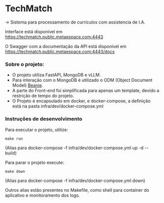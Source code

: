 # TechMatch

-> Sistema para processamento de currículos com assistencia de I.A. 

Interface está disponível em https://techmatch.public.metaespace.com:4443

O Swagger com a documentação da API está disponível em https://techmatch.public.metaespace.com:4443/docs

### Sobre o projeto:

- O projeto utiliza FastAPI, MongoDB e vLLM.
- Para interação com o MongoDB é utilizado o ODM (Object Document Model) [Beanie](https://beanie-odm.dev/).
- A parte do Front-end foi simplificada para apenas um template, devido a restrição de tempo do projeto.
- O Projeto é encapsulado em docker, e docker-compose, a definição está na pasta infra/dev/docker-compose.yml 

### Instruções de desenvolvimento

Para executar o projeto, utilize: 

```make run```

(Alias para docker-compose -f infra/dev/docker-compose.yml up -d --build)

Para parar o projeto execute: 

```make down``` 

(Alias para docker-compose -f infra/dev/docker-compose.yml down)

Outros alias estão presentes no Makefile, como shell para container do aplicativo e monitoramento dos logs.



